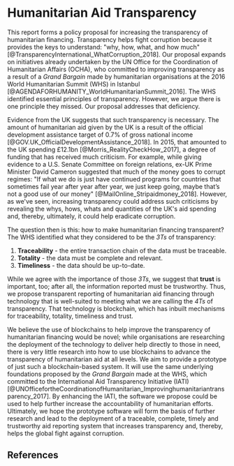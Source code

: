 # Humanitarian Aid Transparency

This report forms a policy proposal for increasing the transparency of humanitarian financing. Transparency helps fight corruption because it provides the keys to understand: "why, how, what, and how much" [@TransparencyInternational_WhatCorruption_2018]. Our proposal expands on initiatives already undertaken by the UN Office for the Coordination of Humanitarian Affairs (OCHA), who committed to improving transparency as a result of a _Grand Bargain_ made by humanitarian organisations at the 2016 World Humanitarian Summit (WHS) in Istanbul [@AGENDAFORHUMANITY_WorldHumanitarianSummit_2016]. The WHS identified essential principles of transparency. However, we argue there is one principle they missed. Our proposal addresses that deficiency.

Evidence from the UK suggests that such transparency is necessary. The amount of humanitarian aid given by the UK is a result of the official development assistance target of 0.7% of gross national income [@GOV.UK_OfficialDevelopmentAssistance_2018]. In 2015, that amounted to the UK spending £12.1bn [@Morris_RealityCheckHow_2017], a degree of funding that has received much criticism. For example, while giving evidence to a U.S. Senate Committee on foreign relations, ex-UK Prime Minister David Cameron suggested that much of the money goes to corrupt regimes: "If what we do is just have continued programs for countries that sometimes fail year after year after year, we just keep going, maybe that’s not a good use of our money" [@MailOnline_Stripaidmoney_2018]. However, as we've seen, increasing transparency could address such criticisms by revealing the whys, hows, whats and quantities of the UK's aid spending and, thereby, ultimately, it could help eradicate corruption.

The question then is this: how to make humanitarian financing transparent? The WHS identified what they considered to be the _3Ts_ of transparency:

1. **Traceability** - the entire transaction chain of the data must be traceable.
2. **Totality** - the data must be complete and relevant.
3. **Timeliness** - the data should be up-to-date.

While we agree with the importance of those _3Ts_, we suggest that **trust** is important, too; after all, the information reported must be trustworthy. Thus, we propose transparent reporting of humanitarian aid financing through technology that is well-suited to meeting what we are calling the _4Ts_ of transparency. That technology is blockchain, which has inbuilt mechanisms for traceability, totality, timeliness and trust.

We believe the use of blockchains to help improve the transparency of humanitarian financing would be novel; while organisations are researching the deployment of the technology to deliver help directly to those in need, there is very little research into how to use blockchains to advance the transparency of humanitarian aid at all levels. We aim to provide a prototype of just such a blockchain-based system. It will use the same underlying foundations proposed by the _Grand Bargain_ made at the WHS, which committed to the International Aid Transparency Initiative (IATI) [@UNOfficefortheCoordinationofHumanitarian_Improvinghumanitariantransparency_2017]. By enhancing the IATI, the software we propose could be used to help further increase the accountability of humanitarian efforts. Ultimately, we hope the prototype software will form the basis of further research and lead to the deployment of a traceable, complete, timely and trustworthy aid reporting system that increases transparency and, thereby, helps the global fight against corruption.

## References
